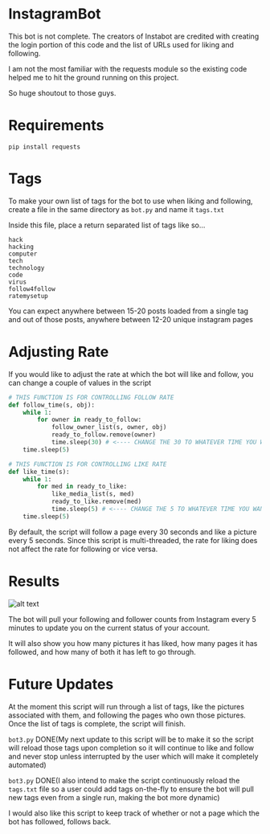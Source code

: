 # InstagramBot
This bot is not complete.
The creators of Instabot are credited with creating the login portion of this code
and the list of URLs used for liking and following.

I am not the most familiar with the requests module so the existing code helped me
to hit the ground running on this project.

So huge shoutout to those guys.


# Requirements
```pip install requests```


# Tags
To make your own list of tags for the bot to use when liking and following,
create a file in the same directory as ```bot.py``` and name it ```tags.txt```

Inside this file, place a return separated list of tags like so...

```
hack
hacking
computer
tech
technology
code
virus
follow4follow
ratemysetup
```
You can expect anywhere between 15-20 posts loaded from a single tag
and out of those posts, anywhere between 12-20 unique instagram pages


# Adjusting Rate
If you would like to adjust the rate at which the bot will like and follow,
you can change a couple of values in the script

```python
# THIS FUNCTION IS FOR CONTROLLING FOLLOW RATE
def follow_time(s, obj):
	while 1:
		for owner in ready_to_follow:
			follow_owner_list(s, owner, obj)
			ready_to_follow.remove(owner)
			time.sleep(30) # <---- CHANGE THE 30 TO WHATEVER TIME YOU WANT IN SECONDS
	time.sleep(5)

# THIS FUNCTION IS FOR CONTROLLING LIKE RATE
def like_time(s):
	while 1:
		for med in ready_to_like:
			like_media_list(s, med)
			ready_to_like.remove(med)
			time.sleep(5) # <---- CHANGE THE 5 TO WHATEVER TIME YOU WANT IN SECONDS
	time.sleep(5)
```

By default, the script will follow a page every 30 seconds and like a picture every 5 seconds.
Since this script is multi-threaded, the rate for liking does not affect the rate for following or vice versa.


# Results
![alt text](https://github.com/the-red-team/InstagramBot/blob/master/bot_capture.PNG "Bot running on fake account I created using another python script")

The bot will pull your following and follower counts from Instagram every 5 minutes to update you on the current status of your account.

It will also show you how many pictures it has liked, how many pages it has followed, and how many of both it has left to go through.


# Future Updates
At the moment this script will run through a list of tags, like the pictures associated with them, and following the pages who own those pictures. Once the list of tags is complete, the script will finish.

```bot3.py``` DONE(My next update to this script will be to make it so the script will reload those tags upon completion so it will continue to like and follow and never stop unless interrupted by the user which will make it completely automated)

```bot3.py``` DONE(I also intend to make the script continuously reload the ```tags.txt``` file so a user could add tags on-the-fly to ensure the bot will pull new tags even from a single run, making the bot more dynamic)

I would also like this script to keep track of whether or not a page which the bot has followed, follows back.
